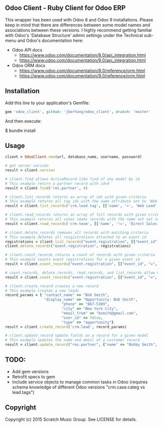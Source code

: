## Odoo Client - Ruby Client for Odoo ERP

This wrapper has been used with Odoo 8 and Odoo 9 installations. Please keep in mind that there are differences between some model names and associations between these versions. I highly recommend getting familiar with Odoo's 'Database Structure' admin settings under the Technical sub-menu and Odoo's documentation here:

* Odoo API docs
	* https://www.odoo.com/documentation/8.0/api_integration.html
	* https://www.odoo.com/documentation/9.0/api_integration.html
* Odoo ORM docs 
	* https://www.odoo.com/documentation/8.0/reference/orm.html
	* https://www.odoo.com/documentation/9.0/reference/orm.html

## Installation

Add this line to your application's Gemfile:

```ruby
gem 'odoo_client', github: 'jberhang/odoo_client', branch: 'master'

```

And then execute:

$ bundle install

## Usage

```ruby
client = OdooClient.new(url, database_name, username, password)

# get server version
result = client.version

# client.find allows ActiveRecord-like find of any model by id
# This example return a partner record with id=4
result = client.find('res.partner', 4)

# client.list_records returns an array of ids with given criteria
# This example returns all tag ids with the name attribute set to 'Web Lead'
result = client.list_records('crm.lead.tag', [['name', '=', 'Web Lead' ]] )

# client.read_records returns an array of full records with given criteria
# This example returns all sales teams records with the name not set to 'Direct Sales'
result = client.read_records('crm.team', [['name', '!=', 'Direct Sales' ]] )

# client.delete_records removes all records with matching criteria 
# This example deletes all recgistrations attached to an event id
registrations = client.list_records("event.registration", [["event_id", "=", 6]])
client.delete_records("event.registration", registrations)

# client.count_records returns a count of records with given criteria
# This example counts event registrations for a given event id
result = client.count_records("event.registration", [["event_id", "=", 6]])

# count_records, delete_records, read_records, and list_records allow multiple filters seperated by commas
result = client.count_records("event.registration", [["event_id", "=", 6],["name", "!=", "Bob Smith"]])

# client.create_record creates a new record
# This example creates a new leads
record_params = { "contact_name" => "Bob Smith", 
				  "display_name" => "Opportunity: Bob Smith",
					  	  "phone" => "867-5309",
					  	  "city" => "New York City",
					  	  "email_from" => "bsmith@gmail.com",
					  	  "user_id" => false,
					  	  "type" => "opportunity"}	
result = client.create_record('crm.lead', record_params)

# client.update_record update fields on a record for a given model
# This example updates the name and email of a customer record
result = client.update_record("res.partner", {"name" => "Bobby Smith", "email" => "bsmith@icloud.com"})
```

## TODO:

* Add gem versions
* Retrofit specs to gem
* Include service objects to manage common tasks in Odoo (requires schema knowledge of different Odoo versions "crm.case.categ vs lead.tags")


## Copyright

Copyright (c) 2015 Scratch Music Group. See LICENSE for details.

